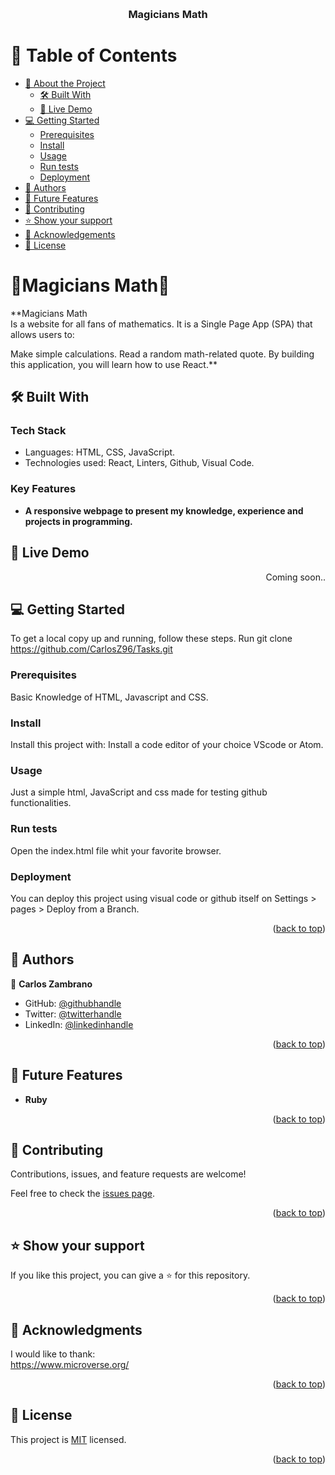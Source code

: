 <a name="readme-top"></a>

<div align="center">
  <br/>
  <h3><b>Magicians Math</b></h3>

</div>

# 📗 Table of Contents

- [📖 About the Project](#about-project)
  - [🛠 Built With](#built-with)
   - [🚀 Live Demo](#live-demo)
- [💻 Getting Started](#getting-started)
  - [Prerequisites](#prerequisites)
  - [Install](#install)
  - [Usage](#usage)
  - [Run tests](#run-tests)
  - [Deployment](#triangular_flag_on_post-deployment)
- [👥 Authors](#authors)
- [🔭 Future Features](#future-features)
- [🤝 Contributing](#contributing)
- [⭐️ Show your support](#support)
- [🙏 Acknowledgements](#acknowledgements)
- [📝 License](#license)

<!-- PROJECT DESCRIPTION -->

# 📖Magicians Math📖 <a name="about-project"></a>

**Magicians Math<br>Is a website for all fans of mathematics. It is a Single Page App (SPA) that allows users to:

Make simple calculations.
Read a random math-related quote.
By building this application, you will learn how to use React.**

## 🛠 Built With <a name="built-with"></a>

### Tech Stack <a name="tech-stack"></a>

- Languages: HTML, CSS, JavaScript.
- Technologies used: React, Linters, Github, Visual Code.

<!-- Features -->

### Key Features <a name="key-features"></a>
- **A responsive webpage to present my knowledge, experience and projects in programming.**

## 🚀 Live Demo <a name="live-demo"></a>

<p align="right">Coming soon..</p>

<!-- GETTING STARTED -->

## 💻 Getting Started <a name="getting-started"></a>

To get a local copy up and running, follow these steps.
Run git clone https://github.com/CarlosZ96/Tasks.git

### Prerequisites

Basic Knowledge of HTML, Javascript and CSS. 

### Install

Install this project with: Install a code editor of your choice VScode or Atom.

### Usage

Just a simple html, JavaScript and css made for testing github functionalities.

### Run tests

Open the index.html file whit your favorite browser.

### Deployment

You can deploy this project using visual code or github itself on Settings > pages > Deploy from a Branch.

<p align="right">(<a href="#readme-top">back to top</a>)</p>

<!-- AUTHORS -->

## 👥 Authors <a name="authors"></a>

👤 **Carlos Zambrano**

- GitHub: [@githubhandle](https://github.com/CarlosZ96)
- Twitter: [@twitterhandle](https://twitter.com/ELZambrano2)
- LinkedIn: [@linkedinhandle](https://www.linkedin.com/in/carlos-zambrano-845406173/)

<p align="right">(<a href="#readme-top">back to top</a>)</p>


## 🔭 Future Features <a name="future-features"></a>

-  **Ruby**

<p align="right">(<a href="#readme-top">back to top</a>)</p>

## 🤝 Contributing <a name="contributing"></a>

Contributions, issues, and feature requests are welcome!

Feel free to check the [issues page](../../issues/).

<p align="right">(<a href="#readme-top">back to top</a>)</p>


## ⭐️ Show your support <a name="support"></a>

If you like this project, you can give a ⭐️ for this repository.

<p align="right">(<a href="#readme-top">back to top</a>)</p>

<!-- ACKNOWLEDGEMENTS -->

## 🙏 Acknowledgments <a name="acknowledgements"></a>

I would like to thank:<br>
https://www.microverse.org/ <br>

<p align="right">(<a href="#readme-top">back to top</a>)</p>

## 📝 License <a name="license"></a>

This project is [MIT](./LICENSE) licensed.

<p align="right">(<a href="#readme-top">back to top</a>)</p>
